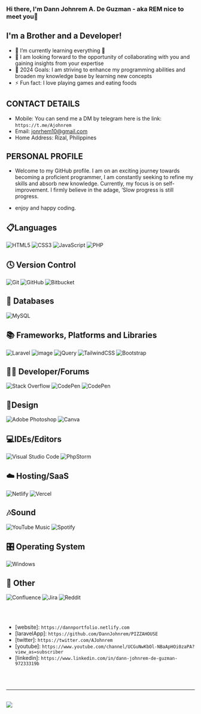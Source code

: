 ### Hi there, I'm Dann Johnrem A. De Guzman - aka REM nice to meet you👋
## I'm a Brother and a Developer!

- 🌱 I’m currently learning everything 🤣
- 👯 I am looking forward to the opportunity of collaborating with you and gaining insights from your expertise
- 🥅 2024 Goals: I am striving to enhance my programming abilities and broaden my knowledge base by learning new concepts
- ⚡ Fun fact: I love playing games and eating foods

## CONTACT DETAILS
 - Mobile: You can send me a DM by telegram here is the link: `https://t.me/Ajohnrem`
 - Email: jonrhem10@gmail.com
 - Home Address: Rizal, Philippines

## PERSONAL PROFILE
 - Welcome to my GitHub profile. I am on an exciting journey towards becoming a proficient programmer, I am constantly seeking to refine my skills and absorb new knowledge. Currently, my focus is on self-improvement. I firmly believe in the adage, ‘Slow progress is still progress.

 - enjoy and happy coding.

## 📋Languages
 ![HTML5](https://img.shields.io/badge/html5-%23E34F26.svg?style=for-the-badge&logo=html5&logoColor=white)
 ![CSS3](https://img.shields.io/badge/CSS3-1572B6?style=for-the-badge&logo=css3&logoColor=white)
 ![JavaScript](https://img.shields.io/badge/JavaScript-323330?style=for-the-badge&logo=javascript&logoColor=F7DF1E)
 ![PHP](https://img.shields.io/badge/php-%23777BB4.svg?style=for-the-badge&logo=php&logoColor=white)
 
## 🕓 Version Control
 ![Git](https://img.shields.io/badge/git-%23F05033.svg?style=for-the-badge&logo=git&logoColor=white)
 ![GitHub](https://img.shields.io/badge/github-%23121011.svg?style=for-the-badge&logo=github&logoColor=white)
 ![Bitbucket](https://img.shields.io/badge/bitbucket-%230047B3.svg?style=for-the-badge&logo=bitbucket&logoColor=white)

## 💾 Databases
 ![MySQL](https://img.shields.io/badge/MySQL-00000F?style=for-the-badge&logo=mysql&logoColor=white)
 
## 📚 Frameworks, Platforms and Libraries
 ![Laravel](https://img.shields.io/badge/Laravel-FF2D20?style=for-the-badge&logo=laravel&logoColor=white)
 ![image]({https://img.shields.io/badge/Laravel-FF2D20?style=for-the-badge&logo=laravel&logoColor=white})
 ![jQuery](https://img.shields.io/badge/jQuery-0769AD?style=for-the-badge&logo=jquery&logoColor=white)
 ![TailwindCSS](https://img.shields.io/badge/Tailwind_CSS-38B2AC?style=for-the-badge&logo=tailwind-css&logoColor=white)
 ![Bootstrap](https://img.shields.io/badge/Bootstrap-563D7C?style=for-the-badge&logo=bootstrap&logoColor=white)

## 🧑‍💻 Developer/Forums
 ![Stack Overflow](https://img.shields.io/badge/Stack_Overflow-FE7A16?style=for-the-badge&logo=stack-overflow&logoColor=white)
 ![CodePen](https://img.shields.io/badge/Codepen-000000?style=for-the-badge&logo=codepen&logoColor=white)
 ![CodePen](https://img.shields.io/badge/Codepen-000000?style=for-the-badge&logo=codepen&logoColor=white)

## 🎨Design
 ![Adobe Photoshop](https://img.shields.io/badge/adobe%20photoshop-%2331A8FF.svg?style=for-the-badge&logo=adobe%20photoshop&logoColor=white)
 ![Canva](https://img.shields.io/badge/Canva-%2300C4CC.svg?style=for-the-badge&logo=Canva&logoColor=white)

## 💻IDEs/Editors
 ![Visual Studio Code](https://img.shields.io/badge/Visual%20Studio%20Code-0078d7.svg?style=for-the-badge&logo=visual-studio-code&logoColor=white)
 ![PhpStorm](https://img.shields.io/badge/phpstorm-143?style=for-the-badge&logo=phpstorm&logoColor=black&color=black&labelColor=darkorchid)

## ☁️ Hosting/SaaS
 ![Netlify](	https://img.shields.io/badge/Netlify-00C7B7?style=for-the-badge&logo=netlify&logoColor=white)
 ![Vercel](https://img.shields.io/badge/vercel-%23000000.svg?style=for-the-badge&logo=vercel&logoColor=white)
 
## 🎶Sound
 ![YouTube Music](https://img.shields.io/badge/YouTube_Music-FF0000?style=for-the-badge&logo=youtube-music&logoColor=white)
 ![Spotify](https://img.shields.io/badge/Spotify-1ED760?style=for-the-badge&logo=spotify&logoColor=white)
 
## 🎛️ Operating System
 ![Windows](https://img.shields.io/badge/Windows-0078D6?style=for-the-badge&logo=windows&logoColor=white)

## 🥅 Other
 ![Confluence](https://img.shields.io/badge/confluence-%23172BF4.svg?style=for-the-badge&logo=confluence&logoColor=white)
 ![Jira](https://img.shields.io/badge/jira-%230A0FFF.svg?style=for-the-badge&logo=jira&logoColor=white)
 ![Reddit](https://img.shields.io/badge/Reddit-FF4500?style=for-the-badge&logo=reddit&logoColor=white)

<br>
<br>

 - [website]: `https://dannportfolio.netlify.com` <!-- this website I will change this to portfolio site this is just a reminder in case I forgotten -->
 - [laravelApp]: `https://github.com/DannJohnrem/PIZZAHOUSE`  <!-- I'll change this sooner -->
 - [twitter]: `https://twitter.com/AJohnrem` <!-- This is my twitter account profile -->
 - [youtube]: `https://www.youtube.com/channel/UCGuNwKbOl-NBaApHOi0zaPA?view_as=subscriber` <!-- This is my Youtube account profile -->
 - [linkedin]: `https://www.linkedin.com/in/dann-johnrem-de-guzman-97233319b` <!-- This is my LinkedIn account profile -->

<br>
<br>

----

<br>

<img src="https://i.ibb.co/0MZzJ2d/download.png" border="0">

